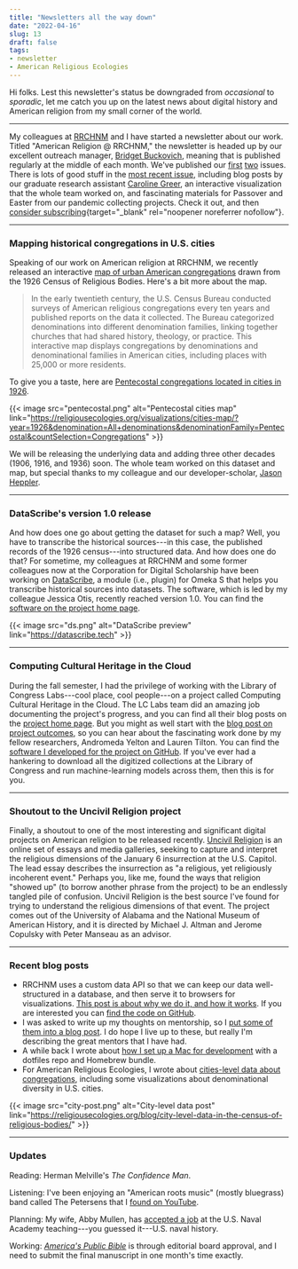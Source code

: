 ```yaml
---
title: "Newsletters all the way down"
date: "2022-04-16"
slug: 13
draft: false
tags:
- newsletter
- American Religious Ecologies
---
```


Hi folks. Lest this newsletter's status be downgraded from *occasional*
to *sporadic*, let me catch you up on the latest news about digital
history and American religion from my small corner of the world.

-------------------------------------------------------------------

My colleagues at [RRCHNM](https://rrchnm.org) and I have started a newsletter about our work. Titled "American Religion @ RRCHNM," the newsletter is headed up by our excellent outreach manager, [Bridget Buckovich](https://twitter.com/misssbridge?lang=en), meaning that is published regularly at the middle of each month. We've published our [first](https://us14.campaign-archive.com/?u=36898c6824a31b8e1d4434a55&id=35e46f9778) [two](https://us14.campaign-archive.com/?u=36898c6824a31b8e1d4434a55&id=c021cd6ce2) issues. There is lots of good stuff in the [most recent issue](https://us14.campaign-archive.com/?u=36898c6824a31b8e1d4434a55&id=c021cd6ce2), including blog posts by our graduate research assistant [Caroline Greer](https://carolinegreer.com), an interactive visualization that the whole team worked on, and fascinating materials for Passover and Easter from our pandemic collecting projects. Check it out, and then [consider subscribing](https://rrchnm.us14.list-manage.com/subscribe?u=36898c6824a31b8e1d4434a55&id=18c732c256){target="_blank"
rel="noopener noreferrer nofollow"}.

------------------------------------------------------------------------

### Mapping historical congregations in U.S. cities

Speaking of our work on American religion at RRCHNM, we recently released an interactive [map of urban American congregations](https://religiousecologies.org/visualizations/cities-map/) drawn from the 1926 Census of Religious Bodies. Here's a bit more about the map.

> In the early twentieth century, the U.S. Census Bureau conducted
> surveys of American religious congregations every ten years and
> published reports on the data it collected. The Bureau categorized
> denominations into different denomination families, linking together
> churches that had shared history, theology, or practice. This
> interactive map displays congregations by denominations and
> denominational families in American cities, including places with
> 25,000 or more residents.

To give you a taste, here are [Pentecostal congregations located in cities in 1926](https://religiousecologies.org/visualizations/cities-map/?year=1926&denomination=All+denominations&denominationFamily=Pentecostal&countSelection=Congregations).

{{< image src="pentecostal.png" alt="Pentecostal cities map" link="https://religiousecologies.org/visualizations/cities-map/?year=1926&denomination=All+denominations&denominationFamily=Pentecostal&countSelection=Congregations" >}}

We will be releasing the underlying data and adding three other decades (1906, 1916, and 1936) soon. The whole team worked on this dataset and map, but special thanks to my colleague and our developer-scholar, [Jason Heppler](https://jasonheppler.org).

------------------------------------------------------------------------

### DataScribe's version 1.0 release

And how does one go about getting the dataset for such a map? Well, you have to transcribe the historical sources---in this case, the published records of the 1926 census---into structured data. And how does one do that? For sometime, my colleagues at RRCHNM and some former colleagues now at the Corporation for Digital Scholarship have been working on [DataScribe](https://datascribe.tech), a module (i.e., plugin) for Omeka S that helps you transcribe historical sources into datasets. The software, which is led by my colleague Jessica Otis, recently reached version 1.0. You can find the [software on the project home page](https://datascribe.tech).

{{< image src="ds.png" alt="DataScribe preview" link="https://datascribe.tech" >}}

------------------------------------------------------------------------

### Computing Cultural Heritage in the Cloud

During the fall semester, I had the privilege of working with the Library of Congress Labs---cool place, cool people---on a project called Computing Cultural Heritage in the Cloud. The LC Labs team did an amazing job documenting the project's progress, and you can find all their blog posts on the [project home page](https://labs.loc.gov/work/experiments/cchc/). But you might as well start with the [blog post on project outcomes](https://blogs.loc.gov/thesignal/2022/03/cchc-researchers-share-outcomes/), so you can hear about the fascinating work done by my fellow researchers, Andromeda Yelton and Lauren Tilton. You can find the [software I developed for the project on GitHub](https://github.com/lmullen/cchc/#readme). If you've ever had a hankering to download all the digitized collections at the Library of Congress and run machine-learning models across them, then this is for you.

------------------------------------------------------------------------

### Shoutout to the Uncivil Religion project

Finally, a shoutout to one of the most interesting and significant digital projects on American religion to be released recently. [Uncivil Religion](https://uncivilreligion.org/) is an online set of essays and media galleries, seeking to capture and interpret the religious dimensions of the January 6 insurrection at the U.S. Capitol. The lead essay describes the insurrection as "a religious, yet religiously incoherent event." Perhaps you, like me, found the ways that religion "showed up" (to borrow another phrase from the project) to be an endlessly tangled pile of confusion. Uncivil Religion is the best source I've found for trying to understand the religious dimensions of that event. The project comes out of the University of Alabama and the National Museum of American History, and it is directed by Michael J. Altman and Jerome Copulsky with Peter Manseau as an advisor.

------------------------------------------------------------------------

### Recent blog posts

-   RRCHNM uses a custom data API so that we can keep our data well-structured in a database, and then serve it to browsers for visualizations. [This post is about why we do it, and how it works](https://rrchnm.org/uncategorized/rrchnms-custom-api-for-data-driven-projects/). If you are interested you can [find the code on GitHub](https://github.com/chnm/dataapi#readme).
-   I was asked to write up my thoughts on mentorship, so I [put some of them into a blog post](https://lincolnmullen.com/blog/what-makes-for-a-good-academic-mentor/). I do hope I live up to these, but really I'm describing the great mentors that I have had.
-   A while back I wrote about [how I set up a Mac for development](https://lincolnmullen.com/blog/setting-up-a-new-mac-with-homebrew/) with a dotfiles repo and Homebrew bundle.
-   For American Religious Ecologies, I wrote about [cities-level data about congregations](https://religiousecologies.org/blog/city-level-data-in-the-census-of-religious-bodies/), including some visualizations about denominational diversity in U.S. cities.

{{< image src="city-post.png" alt="City-level data post" link="https://religiousecologies.org/blog/city-level-data-in-the-census-of-religious-bodies/" >}}

------------------------------------------------------------------------

### Updates

Reading: Herman Melville's *The Confidence Man*.

Listening: I've been enjoying an "American roots music" (mostly bluegrass) band called The Petersens that I [found on YouTube](https://www.youtube.com/c/ThePetersens/videos?view=0&sort=p&shelf_id=0).

Planning: My wife, Abby Mullen, has [accepted a job](https://twitter.com/abbymullen/status/1498295785842036736) at the U.S. Naval Academy teaching---you guessed it---U.S. naval history.

Working: [*America's Public Bible*](https://americaspublicbible.org) is through editorial board approval, and I need to submit the final manuscript in one month's time exactly.
